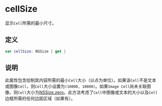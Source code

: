 # cellSize

显示`Cell`所需的最小尺寸。

## 定义

```swift
var cellSize: NSSize { get }
```

## 说明

此属性包含绘制其内容所需的最小`Cell`大小（以点为单位）。如果该`Cell`不是文本或图像`Cell`，则`Cell`大小设置为`(10000, 10000)`。如果`Image Cell`尚未关联图像，则`Cell`大小为[NSSize.zero]()。此方法考虑了`Cell`中图像或文本的大小以及`Cell`边框所需的任何边距区域（如果有）。
